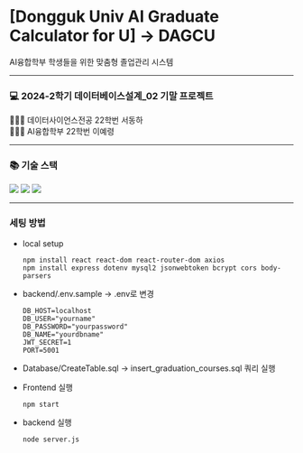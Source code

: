 # [Dongguk Univ AI Graduate Calculator for U] -> DAGCU
AI융합학부 학생들을 위한 맞춤형 졸업관리 시스템

---
<div><h3>💻 2024-2학기 데이터베이스설계_02 기말 프로젝트</h3></div>

 🧑🏻‍💻 데이터사이언스전공 22학번 서동하 <br>
 👩🏻‍💻 AI융합학부 22학번 이예령 <br>

---
<div><h3>📚 기술 스택</h3></div>
<div> 
 <img src="https://img.shields.io/badge/mysql-4479A1?style=for-the-badge&logo=mysql&logoColor=white">
 <img src="https://img.shields.io/badge/node.js-339933?style=for-the-badge&logo=Node.js&logoColor=white">
 <img src="https://img.shields.io/badge/react-61DAFB?style=for-the-badge&logo=react&logoColor=black"> 
</div>


---
<div><h3>세팅 방법</h3></div>

- local setup
  ```
  npm install react react-dom react-router-dom axios
  npm install express dotenv mysql2 jsonwebtoken bcrypt cors body-parsers
  ```
  
- backend/.env.sample -> .env로 변경
  ```
  DB_HOST=localhost
  DB_USER="yourname"
  DB_PASSWORD="yourpassword"
  DB_NAME="yourdbname"
  JWT_SECRET=1
  PORT=5001 
  ```

- Database/CreateTable.sql -> insert_graduation_courses.sql 쿼리 실행

- Frontend 실행
  ```
  npm start
  ```

- backend 실행
  ```
  node server.js
  ```
